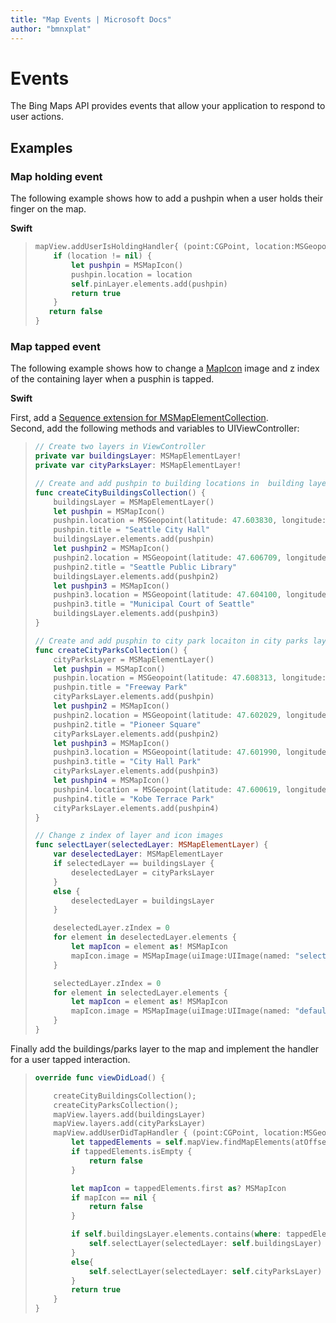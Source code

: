 ```yaml
---
title: "Map Events | Microsoft Docs"
author: "bmnxplat"
---
```


# Events

The Bing Maps API provides events that allow your application to respond to user actions.

## Examples

### Map holding event

The following example shows how to add a pushpin when a user holds their finger on the map.

**Swift**

>```swift
> mapView.addUserIsHoldingHandler{ (point:CGPoint, location:MSGeopoint?) -> Bool in
>     if (location != nil) {
>         let pushpin = MSMapIcon()
>         pushpin.location = location
>         self.pinLayer.elements.add(pushpin)
>         return true
>     }
>    return false
> }
>```

### Map tapped event

The following example shows how to change a [MapIcon](../map-control-api/MapIcon-class.md) image and z index of the containing layer when a pusphin is tapped.

**Swift**

First, add a [Sequence extension for MSMapElementCollection](../map-control-api/MapElementCollection-class.md#sequence-protocol-in-swift).  
Second, add the following methods and variables to UIViewController:

>```swift
> // Create two layers in ViewController
> private var buildingsLayer: MSMapElementLayer!
> private var cityParksLayer: MSMapElementLayer!
>
> // Create and add pushpin to building locations in  building layer
> func createCityBuildingsCollection() {
>     buildingsLayer = MSMapElementLayer()
>     let pushpin = MSMapIcon()
>     pushpin.location = MSGeopoint(latitude: 47.603830, longitude: -122.329900)
>     pushpin.title = "Seattle City Hall"
>     buildingsLayer.elements.add(pushpin)
>     let pushpin2 = MSMapIcon()
>     pushpin2.location = MSGeopoint(latitude: 47.606709, longitude:  -122.332672)
>     pushpin2.title = "Seattle Public Library"
>     buildingsLayer.elements.add(pushpin2)
>     let pushpin3 = MSMapIcon()
>     pushpin3.location = MSGeopoint(latitude: 47.604100, longitude:  -122.329204)
>     pushpin3.title = "Municipal Court of Seattle"
>     buildingsLayer.elements.add(pushpin3)
> }
>
> // Create and add pusphin to city park locaiton in city parks layer
> func createCityParksCollection() {
>     cityParksLayer = MSMapElementLayer()
>     let pushpin = MSMapIcon()
>     pushpin.location = MSGeopoint(latitude: 47.608313, longitude: -122.331218)
>     pushpin.title = "Freeway Park"
>     cityParksLayer.elements.add(pushpin)
>     let pushpin2 = MSMapIcon()
>     pushpin2.location = MSGeopoint(latitude: 47.602029, longitude:  -122.333971)
>     pushpin2.title = "Pioneer Square"
>     cityParksLayer.elements.add(pushpin2)
>     let pushpin3 = MSMapIcon()
>     pushpin3.location = MSGeopoint(latitude: 47.601990, longitude:  -122.330681)
>     pushpin3.title = "City Hall Park"
>     cityParksLayer.elements.add(pushpin3)
>     let pushpin4 = MSMapIcon()
>     pushpin4.location = MSGeopoint(latitude: 47.600619, longitude:  -122.324957)
>     pushpin4.title = "Kobe Terrace Park"
>     cityParksLayer.elements.add(pushpin4)
> }
>
> // Change z index of layer and icon images
> func selectLayer(selectedLayer: MSMapElementLayer) {
>     var deselectedLayer: MSMapElementLayer
>     if selectedLayer == buildingsLayer {
>         deselectedLayer = cityParksLayer
>     }
>     else {
>         deselectedLayer = buildingsLayer
>     }
>
>     deselectedLayer.zIndex = 0
>     for element in deselectedLayer.elements {
>         let mapIcon = element as! MSMapIcon
>         mapIcon.image = MSMapImage(uiImage:UIImage(named: "selectedMappin")!)
>     }
>
>     selectedLayer.zIndex = 0
>     for element in selectedLayer.elements {
>         let mapIcon = element as! MSMapIcon
>         mapIcon.image = MSMapImage(uiImage:UIImage(named: "defaultMappin")!)
>     }
> }
>```


Finally add the buildings/parks layer to the map and implement the handler for a user tapped interaction.

>```swift
> override func viewDidLoad() {
>
>     createCityBuildingsCollection();
>     createCityParksCollection();
>     mapView.layers.add(buildingsLayer)
>     mapView.layers.add(cityParksLayer)
>     mapView.addUserDidTapHandler { (point:CGPoint, location:MSGeopoint?) -> Bool in
>         let tappedElements = self.mapView.findMapElements(atOffset: point)
>         if tappedElements.isEmpty {
>             return false
>         }
>
>         let mapIcon = tappedElements.first as? MSMapIcon
>         if mapIcon == nil {
>             return false
>         }
>
>         if self.buildingsLayer.elements.contains(where: tappedElements[0]) {
>             self.selectLayer(selectedLayer: self.buildingsLayer)
>         }
>         else{
>             self.selectLayer(selectedLayer: self.cityParksLayer)
>         }
>         return true
>     }
> }
>```
